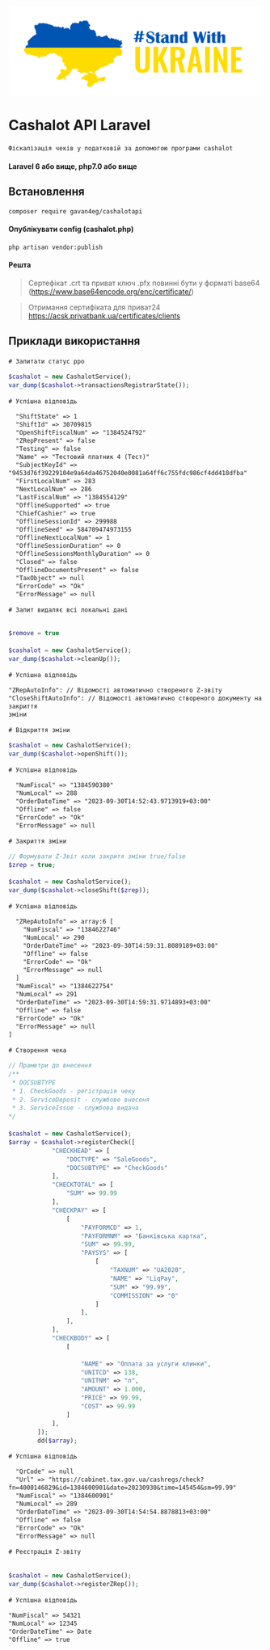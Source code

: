 !['1'](https://github.com/Gavan4eg/cashalot-laravel/blob/main/art/ukraine.png)

# Cashalot API Laravel

`Фіскалізація чеків у податковій за допомогою програми cashalot`
#### Laravel 6 або вище, php7.0 або вище

## Встановлення 

```
composer require gavan4eg/cashalotapi
```
#### Опублікувати config (cashalot.php)

```
php artisan vendor:publish
```

#### Решта

>Сертефікат .crt та приват ключ .pfx повинні бути у форматі base64 (https://www.base64encode.org/enc/certificate/)

>Отримання сертифіката для приват24 https://acsk.privatbank.ua/certificates/clients


## Приклади використання


`# Запитати статус рро`
```php
$cashalot = new CashalotService();
var_dump($cashalot->transactionsRegistrarState());
```
`# Успішна відповідь`
```
  "ShiftState" => 1
  "ShiftId" => 30709815
  "OpenShiftFiscalNum" => "1384524792"
  "ZRepPresent" => false
  "Testing" => false
  "Name" => "Тестовий платник 4 (Тест)"
  "SubjectKeyId" => "9453d76f39229104e9a64da46752040e0081a64ff6c755fdc986cf4dd418dfba"
  "FirstLocalNum" => 283
  "NextLocalNum" => 286
  "LastFiscalNum" => "1384554129"
  "OfflineSupported" => true
  "ChiefCashier" => true
  "OfflineSessionId" => 299988
  "OfflineSeed" => 584709474973155
  "OfflineNextLocalNum" => 1
  "OfflineSessionDuration" => 0
  "OfflineSessionsMonthlyDuration" => 0
  "Closed" => false
  "OfflineDocumentsPresent" => false
  "TaxObject" => null
  "ErrorCode" => "Ok"
  "ErrorMessage" => null
```

`# Запит видаляє всі локальні дані`
```php

$remove = true

$cashalot = new CashalotService();
var_dump($cashalot->cleanUp());
```
`# Успішна відповідь`
```
"ZRepAutoInfo": // Відомості автоматично створеного Z-звіту
"CloseShiftAutoInfo": // Відомості автоматично створеного документу на закриття
зміни
```


`# Відкриття зміни`
```php
$cashalot = new CashalotService();
var_dump($cashalot->openShift());
```
`# Успішна відповідь`
```
  "NumFiscal" => "1384590380"
  "NumLocal" => 288
  "OrderDateTime" => "2023-09-30T14:52:43.9713919+03:00"
  "Offline" => false
  "ErrorCode" => "Ok"
  "ErrorMessage" => null
```

`# Закриття зміни`
```php
// Формувати Z-Звіт коли закритя зміни true/false
$zrep = true;

$cashalot = new CashalotService();
var_dump($cashalot->closeShift($zrep));
```
`# Успішна відповідь`
```
  "ZRepAutoInfo" => array:6 [
    "NumFiscal" => "1384622746"
    "NumLocal" => 290
    "OrderDateTime" => "2023-09-30T14:59:31.8089189+03:00"
    "Offline" => false
    "ErrorCode" => "Ok"
    "ErrorMessage" => null
  ]
  "NumFiscal" => "1384622754"
  "NumLocal" => 291
  "OrderDateTime" => "2023-09-30T14:59:31.9714893+03:00"
  "Offline" => false
  "ErrorCode" => "Ok"
  "ErrorMessage" => null
]
```

`# Створення чека`
```php
// Праметри до внесення
/**
 * DOCSUBTYPE
 * 1. CheckGoods - регістрація чеку
 * 2. ServiceDeposit - службове внесеня
 * 3. ServiceIssue - службова видача
*/

$cashalot = new CashalotService();
$array = $cashalot->registerCheck([
            "CHECKHEAD" => [
                "DOCTYPE" => "SaleGoods",
                "DOCSUBTYPE" => "CheckGoods"
            ],
            "CHECKTOTAL" => [
                "SUM" => 99.99
            ],
            "CHECKPAY" => [
                [
                    "PAYFORMCD" => 1,
                    "PAYFORMNM" => "Банківська картка",
                    "SUM" => 99.99,
                    "PAYSYS" => [
                        [
                            "TAXNUM" => "UA2020",
                            "NAME" => "LiqPay",
                            "SUM" => "99.99",
                            "COMMISSION" => "0"
                        ]
                    ],
                ],
            ],
            "CHECKBODY" => [
                [

                    "NAME" => "Оплата за услуги клинки",
                    "UNITCD" => 138,
                    "UNITNM" => "л",
                    "AMOUNT" => 1.000,
                    "PRICE" => 99.99,
                    "COST" => 99.99
                ]
            ],
        ]);
        dd($array);
```
`# Успішна відповідь`
```
  "QrCode" => null
  "Url" => "https://cabinet.tax.gov.ua/cashregs/check?fn=4000146829&id=1384600901&date=20230930&time=145454&sm=99.99"
  "NumFiscal" => "1384600901"
  "NumLocal" => 289
  "OrderDateTime" => "2023-09-30T14:54:54.8878813+03:00"
  "Offline" => false
  "ErrorCode" => "Ok"
  "ErrorMessage" => null
```

`# Реєстрація Z-звіту`
```php

$cashalot = new CashalotService();
var_dump($cashalot->registerZRep());
```
`# Успішна відповідь`
```
"NumFiscal" => 54321
"NumLocal" => 12345
"OrderDateTime" => Date 
"Offline" => true
```





